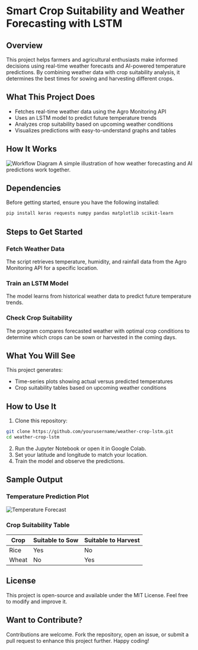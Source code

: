 # Smart Crop Suitability and Weather Forecasting with LSTM

## Overview
This project helps farmers and agricultural enthusiasts make informed decisions using real-time weather forecasts and AI-powered temperature predictions. By combining weather data with crop suitability analysis, it determines the best times for sowing and harvesting different crops.

## What This Project Does
- Fetches real-time weather data using the Agro Monitoring API
- Uses an LSTM model to predict future temperature trends
- Analyzes crop suitability based on upcoming weather conditions
- Visualizes predictions with easy-to-understand graphs and tables

## How It Works
![Workflow Diagram](https://upload.wikimedia.org/wikipedia/commons/5/54/Weather_forecasting_process.png)
A simple illustration of how weather forecasting and AI predictions work together.

## Dependencies
Before getting started, ensure you have the following installed:
```bash
pip install keras requests numpy pandas matplotlib scikit-learn
```

## Steps to Get Started
### Fetch Weather Data
The script retrieves temperature, humidity, and rainfall data from the Agro Monitoring API for a specific location.

### Train an LSTM Model
The model learns from historical weather data to predict future temperature trends.

### Check Crop Suitability
The program compares forecasted weather with optimal crop conditions to determine which crops can be sown or harvested in the coming days.

## What You Will See
This project generates:
- Time-series plots showing actual versus predicted temperatures
- Crop suitability tables based on upcoming weather conditions

## How to Use It
1. Clone this repository:
```bash
git clone https://github.com/yourusername/weather-crop-lstm.git
cd weather-crop-lstm
```
2. Run the Jupyter Notebook or open it in Google Colab.
3. Set your latitude and longitude to match your location.
4. Train the model and observe the predictions.

## Sample Output
### Temperature Prediction Plot
![Temperature Forecast](https://upload.wikimedia.org/wikipedia/commons/8/89/Time_series_temperature_prediction_example.png)

### Crop Suitability Table
| Crop   | Suitable to Sow | Suitable to Harvest |
|--------|---------------|------------------|
| Rice   | Yes        | No            |
| Wheat  | No         | Yes           |

## License
This project is open-source and available under the MIT License. Feel free to modify and improve it.

## Want to Contribute?
Contributions are welcome. Fork the repository, open an issue, or submit a pull request to enhance this project further. Happy coding!



